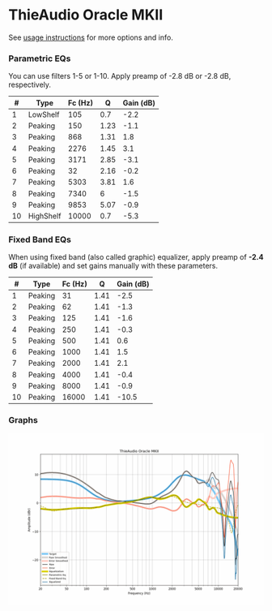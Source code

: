 # ThieAudio Oracle MKII
See [usage instructions](https://github.com/jaakkopasanen/AutoEq#usage) for more options and info.

### Parametric EQs
You can use filters 1-5 or 1-10. Apply preamp of -2.8 dB or -2.8 dB, respectively.

|   # | Type      |   Fc (Hz) |    Q |   Gain (dB) |
|-----|-----------|-----------|------|-------------|
|   1 | LowShelf  |       105 | 0.7  |        -2.2 |
|   2 | Peaking   |       150 | 1.23 |        -1.1 |
|   3 | Peaking   |       868 | 1.31 |         1.8 |
|   4 | Peaking   |      2276 | 1.45 |         3.1 |
|   5 | Peaking   |      3171 | 2.85 |        -3.1 |
|   6 | Peaking   |        32 | 2.16 |        -0.2 |
|   7 | Peaking   |      5303 | 3.81 |         1.6 |
|   8 | Peaking   |      7340 | 6    |        -1.5 |
|   9 | Peaking   |      9853 | 5.07 |        -0.9 |
|  10 | HighShelf |     10000 | 0.7  |        -5.3 |

### Fixed Band EQs
When using fixed band (also called graphic) equalizer, apply preamp of **-2.4 dB** (if available) and set gains manually with these parameters.

|   # | Type    |   Fc (Hz) |    Q |   Gain (dB) |
|-----|---------|-----------|------|-------------|
|   1 | Peaking |        31 | 1.41 |        -2.5 |
|   2 | Peaking |        62 | 1.41 |        -1.3 |
|   3 | Peaking |       125 | 1.41 |        -1.6 |
|   4 | Peaking |       250 | 1.41 |        -0.3 |
|   5 | Peaking |       500 | 1.41 |         0.6 |
|   6 | Peaking |      1000 | 1.41 |         1.5 |
|   7 | Peaking |      2000 | 1.41 |         2.1 |
|   8 | Peaking |      4000 | 1.41 |        -0.4 |
|   9 | Peaking |      8000 | 1.41 |        -0.9 |
|  10 | Peaking |     16000 | 1.41 |       -10.5 |

### Graphs
![](./ThieAudio%20Oracle%20MKII.png)
